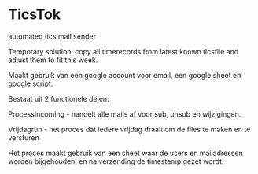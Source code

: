 # TicsTok
automated tics mail sender

Temporary solution: copy all timerecords from latest known ticsfile and adjust them to fit this week.
  
Maakt gebruik van een google account voor email, een google sheet en google script.

Bestaat uit 2 functionele delen:

ProcessIncoming - handelt alle mails af voor sub, unsub en wijzigingen.

Vrijdagrun - het proces dat iedere vrijdag draait om de files te maken en te versturen

Het proces maakt gebruik van een sheet waar de users en mailadressen worden bijgehouden, en na verzending de timestamp gezet wordt.
